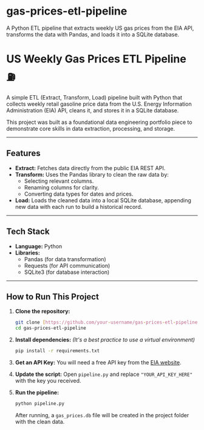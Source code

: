# gas-prices-etl-pipeline
A Python ETL pipeline that extracts weekly US gas prices from the EIA API, transforms the data with Pandas, and loads it into a SQLite database.
# US Weekly Gas Prices ETL Pipeline ⛽

A simple ETL (Extract, Transform, Load) pipeline built with Python that collects weekly retail gasoline price data from the U.S. Energy Information Administration (EIA) API, cleans it, and stores it in a SQLite database.

This project was built as a foundational data engineering portfolio piece to demonstrate core skills in data extraction, processing, and storage.

---

## Features

* **Extract:** Fetches data directly from the public EIA REST API.
* **Transform:** Uses the Pandas library to clean the raw data by:
    * Selecting relevant columns.
    * Renaming columns for clarity.
    * Converting data types for dates and prices.
* **Load:** Loads the cleaned data into a local SQLite database, appending new data with each run to build a historical record.

---

## Tech Stack

* **Language:** Python
* **Libraries:**
    * Pandas (for data transformation)
    * Requests (for API communication)
    * SQLite3 (for database interaction)

---

## How to Run This Project

1.  **Clone the repository:**
    ```bash
    git clone [https://github.com/your-username/gas-prices-etl-pipeline.git](https://github.com/your-username/gas-prices-etl-pipeline.git)
    cd gas-prices-etl-pipeline
    ```

2.  **Install dependencies:**
    *(It's a best practice to use a virtual environment)*
    ```bash
    pip install -r requirements.txt
    ```

3.  **Get an API Key:**
    You will need a free API key from the [EIA website](https://www.eia.gov/opendata/register.php).

4.  **Update the script:**
    Open `pipeline.py` and replace `"YOUR_API_KEY_HERE"` with the key you received.

5.  **Run the pipeline:**
    ```bash
    python pipeline.py
    ```
    After running, a `gas_prices.db` file will be created in the project folder with the clean data.
